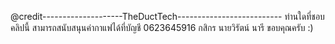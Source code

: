 @credit--------------------TheDuctTech--------------------------
ท่านใดที่ชอบคลิปนี้ สามารถสนับสนุนค่ากาแฟได้ที่บัญชี
0623645916 กสิกร
นายวิรัตน์ นารี ขอบคุณครับ :)


